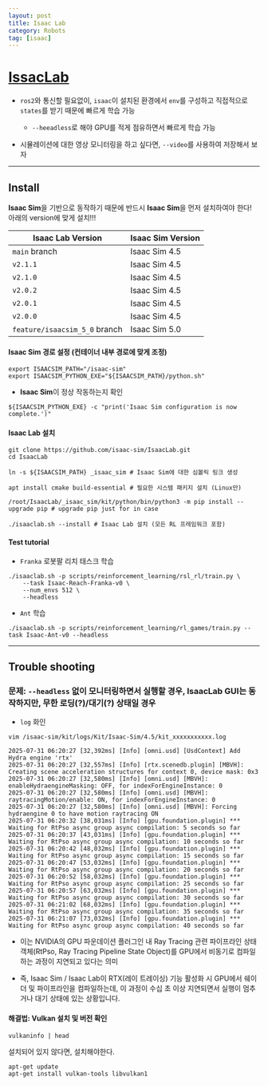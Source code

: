 ```yaml
---
layout: post
title: Isaac Lab
category: Robots
tag: [isaac]
---
```


# [IssacLab](https://github.com/isaac-sim/IsaacLab)


* `ros2`와 통신할 필요없이, `isaac`이 설치된 환경에서 `env`를 구성하고 직접적으로 `states`를 받기 때문에 빠르게 학습 가능

    * `--heeadless`로 해야 GPU를 적게 점유하면서 빠르게 학습 가능

* 시뮬레이션에 대한 영상 모니터링을 하고 싶다면, `--video`를 사용하여 저장해서 보자

---------------------------------------------------------------------
## Install

**Isaac Sim**을 기반으로 동작하기 때문에 반드시 **Isaac Sim**을 먼저 설치하여야 한다! 아래의 version에 맞게 설치!!!

| Isaac Lab Version             | Isaac Sim Version |
| ----------------------------- | ----------------- |
| `main` branch                 | Isaac Sim 4.5     |
| `v2.1.1`                      | Isaac Sim 4.5     |
| `v2.1.0`                      | Isaac Sim 4.5     |
| `v2.0.2`                      | Isaac Sim 4.5     |
| `v2.0.1`                      | Isaac Sim 4.5     |
| `v2.0.0`                      | Isaac Sim 4.5     |
| `feature/isaacsim_5_0` branch | Isaac Sim 5.0     |

#### Isaac Sim 경로 설정 (컨테이너 내부 경로에 맞게 조정)

```shell
export ISAACSIM_PATH="/isaac-sim"
export ISAACSIM_PYTHON_EXE="${ISAACSIM_PATH}/python.sh"
```

* **Isaac Sim**이 정상 작동하는지 확인

```shell
${ISAACSIM_PYTHON_EXE} -c "print('Isaac Sim configuration is now complete.')"
```

#### Isaac Lab 설치

```shell
git clone https://github.com/isaac-sim/IsaacLab.git
cd IsaacLab

ln -s ${ISAACSIM_PATH} _isaac_sim # Isaac Sim에 대한 심볼릭 링크 생성

apt install cmake build-essential # 필요한 시스템 패키지 설치 (Linux만)

/root/IsaacLab/_isaac_sim/kit/python/bin/python3 -m pip install --upgrade pip # upgrade pip just for in case

./isaaclab.sh --install # Isaac Lab 설치 (모든 RL 프레임워크 포함)
```

#### Test tutorial

* `Franka` 로봇팔 리치 태스크 학습
```shell
./isaaclab.sh -p scripts/reinforcement_learning/rsl_rl/train.py \
    --task Isaac-Reach-Franka-v0 \
    --num_envs 512 \
    --headless
```

* `Ant` 학습
```shell
./isaaclab.sh -p scripts/reinforcement_learning/rl_games/train.py --task Isaac-Ant-v0 --headless
```
------------------------------------------------------------------------------------------------
## Trouble shooting

### 문제: `--headless` 없이 모니터링하면서 실행할 경우, IsaacLab GUI는 동작하지만, 무한 로딩(?)/대기(?) 상태일 경우

* `log` 화인

```shell
vim /isaac-sim/kit/logs/Kit/Isaac-Sim/4.5/kit_xxxxxxxxxxx.log
```

```shell
2025-07-31 06:20:27 [32,392ms] [Info] [omni.usd] [UsdContext] Add Hydra engine 'rtx'
2025-07-31 06:20:27 [32,557ms] [Info] [rtx.scenedb.plugin] [MBVH]: Creating scene acceleration structures for context 0, device mask: 0x3
2025-07-31 06:20:27 [32,580ms] [Info] [omni.usd] [MBVH]: enableHydraengineMasking: OFF, for indexForEngineInstance: 0
2025-07-31 06:20:27 [32,580ms] [Info] [omni.usd] [MBVH]: raytracingMotion/enable: ON, for indexForEngineInstance: 0
2025-07-31 06:20:27 [32,580ms] [Info] [omni.usd] [MBVH]: Forcing hydraengine 0 to have motion raytracing ON
2025-07-31 06:20:32 [38,031ms] [Info] [gpu.foundation.plugin] *** Waiting for RtPso async group async compilation: 5 seconds so far
2025-07-31 06:20:37 [43,031ms] [Info] [gpu.foundation.plugin] *** Waiting for RtPso async group async compilation: 10 seconds so far
2025-07-31 06:20:42 [48,032ms] [Info] [gpu.foundation.plugin] *** Waiting for RtPso async group async compilation: 15 seconds so far
2025-07-31 06:20:47 [53,032ms] [Info] [gpu.foundation.plugin] *** Waiting for RtPso async group async compilation: 20 seconds so far
2025-07-31 06:20:52 [58,032ms] [Info] [gpu.foundation.plugin] *** Waiting for RtPso async group async compilation: 25 seconds so far
2025-07-31 06:20:57 [63,032ms] [Info] [gpu.foundation.plugin] *** Waiting for RtPso async group async compilation: 30 seconds so far
2025-07-31 06:21:02 [68,032ms] [Info] [gpu.foundation.plugin] *** Waiting for RtPso async group async compilation: 35 seconds so far
2025-07-31 06:21:07 [73,032ms] [Info] [gpu.foundation.plugin] *** Waiting for RtPso async group async compilation: 40 seconds so far
```

* 이는 NVIDIA의 GPU 파운데이션 플러그인 내 Ray Tracing 관련 파이프라인 상태 객체(RtPso, Ray Tracing Pipeline State Object)를 GPU에서 비동기로 컴파일하는 과정이 지연되고 있다는 의미

* 즉, Isaac Sim / Isaac Lab이 RTX(레이 트레이싱) 기능 활성화 시 GPU에서 쉐이더 및 파이프라인을 컴파일하는데, 이 과정이 수십 초 이상 지연되면서 실행이 멈추거나 대기 상태에 있는 상황입니다.


#### 해결법: Vulkan 설치 및 버전 확인

```shell
vulkaninfo | head
```

설치되어 있지 않다면, 설치해야한다.

```shell
apt-get update
apt-get install vulkan-tools libvulkan1
```


